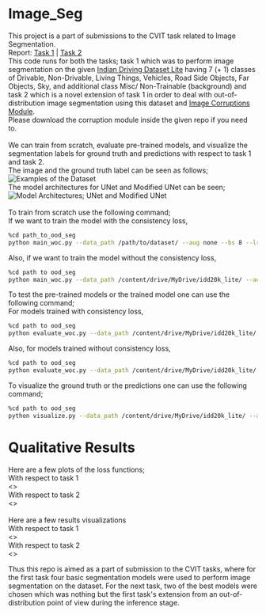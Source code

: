 # Image_Seg
This project is a part of submissions to the CVIT task related to Image Segmentation.<br>
Report: [Task 1](https://drive.google.com/drive/folders/1tfWXMDAD7OLHQasNGLo6mglzh-izk4EP?usp=sharing) | [Task 2](https://drive.google.com/drive/folders/1tfWXMDAD7OLHQasNGLo6mglzh-izk4EP?usp=sharing) <br>
This code runs for both the tasks; task 1 which was to perform image segmentation on the given [Indian Driving Dataset Lite](https://idd.insaan.iiit.ac.in/evaluation/ncvgip19/) having 7 (+ 1) classes of Drivable, Non-Drivable, Living Things, Vehicles, Road Side Objects, Far Objects, Sky, and additional class Misc/ Non-Trainable (background) and task 2 which is a novel extension of task 1 in order to deal with out-of-distribution image segmentation using this dataset and [Image Corruptions Module](https://github.com/bethgelab/imagecorruptions.git). <br>
Please download the corruption module inside the given repo if you need to. 
<br>
<br>
We can train from scratch, evaluate pre-trained models, and visualize the segmentation labels for ground truth and predictions with respect to task 1 and task 2.
<br>
The image and the ground truth label can be seen as follows;<br>
![Examples of the Dataset](https://github.com/vedang-04/Image_Seg/imgs/fig_2.png)
<br>
The model architectures for UNet and Modified UNet can be seen;<br>
![Model Architectures; UNet and Modified UNet](https://github.com/vedang-04/Image_Seg/imgs/model_arch.png)
<br>
<br>
To train from scratch use the following command;
<br>
If we want to train the model with the consistency loss,
<br>
```bash
%cd path_to_ood_seg
python main_woc.py --data_path /path/to/dataset/ --aug none --bs 8 --lr 0.0001 --epochs 30 --model vgg_unet1
```
Also, if we want to train the model without the consistency loss,<br>
```bash
%cd path to ood_seg
python main_woc.py --data_path /content/drive/MyDrive/idd20k_lite/ --aug none --bs 8 --lr 0.0001 --epochs 30 --model vgg_unet1
```
To test the pre-trained models or the trained model one can use the following command;
<br>
For models trained with consistency loss,
```bash
%cd path to ood_seg
python evaluate_woc.py --data_path /content/drive/MyDrive/idd20k_lite/ --aug none --model vgg_unet1
```
Also, for models trained without consistency loss,<br>
```bash
%cd path to ood_seg
python evaluate_woc.py --data_path /content/drive/MyDrive/idd20k_lite/ --aug none --model vgg_unet1
```
To visualize the ground truth or the predictions one can use the following command;<br>
```bash
%cd path to ood_seg
python visualize.py --data_path /content/drive/MyDrive/idd20k_lite/ --aug none --corr 0 --is_pred 0 --img_num 0 --model vgg_segnet1 --is_woc 0 --is_plot_model 0 
```
# Qualitative Results
Here are a few plots of the loss functions;<br>
With respect to task 1 <br>
<><br>
With respect to task 2<br>
<><br>
<br>
Here are a few results visualizations<br>
With respect to task 1 <br>
<><br>
With respect to task 2<br>
<><br>

Thus this repo is aimed as a part of submission to the CVIT tasks, where for the first task four basic segmentation models were used to perform image segmentation on the dataset. For the next task, two of the best models were chosen which was nothing but the first task's extension from an out-of-distribution point of view during the inference stage. <br>
